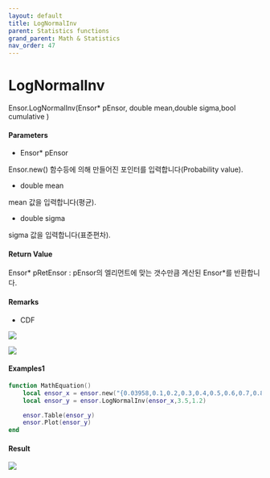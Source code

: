 ```yaml
---
layout: default
title: LogNormalInv
parent: Statistics functions
grand_parent: Math & Statistics
nav_order: 47
---
```


# LogNormalInv

Ensor.LogNormalInv\(Ensor\* pEnsor, double mean,double sigma,bool cumulative \)

#### Parameters

* Ensor\* pEnsor

Ensor.new\(\) 함수등에 의해 만들어진 포인터를 입력합니다\(Probability value\).

* double mean

mean 값을 입력합니다\(평균\).

* double sigma

sigma 값을 입력합니다\(표준편차\).

#### Return Value

Ensor\* pRetEnsor : pEnsor의 엘리먼트에 맞는 갯수만큼 계산된 Ensor\*를 반환합니다.

#### Remarks

* CDF

![](/StatisticsAPI/LogNormalDistCdfFunc.png)

![](/StatisticsAPI/LogNormalDistCdfGraph.png)

#### Examples1

```lua
function MathEquation()
	local ensor_x = ensor.new("{0.03958,0.1,0.2,0.3,0.4,0.5,0.6,0.7,0.8,0.9}")
	local ensor_y = ensor.LogNormalInv(ensor_x,3.5,1.2)

 	ensor.Table(ensor_y)
	ensor.Plot(ensor_y)
end	
```

#### Result

![](/StatisticsAPI/LogNormalInv.png)


